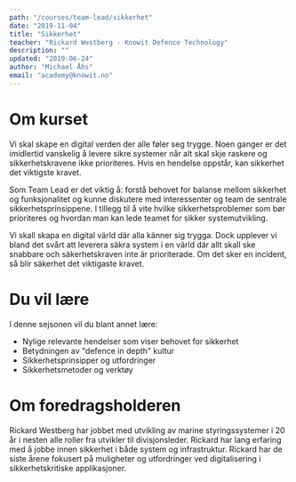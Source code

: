 ```yaml
---
path: "/courses/team-lead/sikkerhet"
date: "2019-11-04"
title: "Sikkerhet"
teacher: "Rickard Westberg - Knowit Defence Technology"
description: ""
updated: "2019-06-24"
author: "Michael Åhs"
email: "academy@knowit.no"
---
```


# Om kurset
Vi skal skape en digital verden der alle føler seg trygge. Noen ganger er det imidlertid vanskelig å levere sikre systemer når alt skal skje raskere og sikkerhetskravene ikke prioriteres. Hvis en hendelse oppstår, kan sikkerhet det viktigste kravet.

Som Team Lead er det viktig å: 
forstå behovet for balanse mellom sikkerhet og funksjonalitet og 
kunne diskutere med interessenter og team de sentrale sikkerhetsprinsippene. 
I tillegg til å vite hvilke sikkerhetsproblemer som bør prioriteres og hvordan man kan lede teamet for sikker systemutvikling.

Vi skall skapa en digital värld där alla känner sig trygga. Dock upplever vi bland det svårt att leverera säkra system i en värld där allt skall ske snabbare och säkerhetskraven inte är prioriterade. Om det sker en incident, så blir säkerhet det viktigaste kravet.

# Du vil lære

I denne sejsonen vil du blant annet lære:
- Nylige relevante hendelser som viser behovet for sikkerhet
- Betydningen av "defence in depth" kultur
- Sikkerhetsprinsipper og utfordringer
- Sikkerhetsmetoder og verktøy

# Om foredragsholderen
Rickard Westberg har jobbet med utvikling av marine styringssystemer i 20 år i nesten alle roller fra utvikler til divisjonsleder. Rickard har lang erfaring med å jobbe innen sikkerhet i både system og infrastruktur. Rickard har de siste årene fokusert på muligheter og utfordringer ved digitalisering i sikkerhetskritiske applikasjoner.
